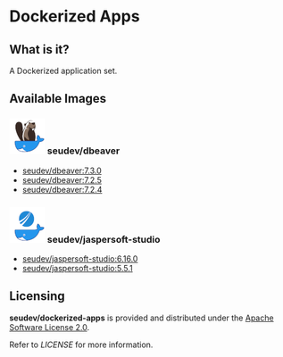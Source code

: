 # Dockerized Apps

## What is it?

A Dockerized application set.

## Available Images

### ![dbeaver](https://raw.githubusercontent.com/seudev/dockerized-apps/master/dbeaver/dockerized-dbeaver-64px.png) seudev/dbeaver

* [seudev/dbeaver:7.3.0](dbeaver/7.3.0/README.md)
* [seudev/dbeaver:7.2.5](dbeaver/7.2.5/README.md)
* [seudev/dbeaver:7.2.4](dbeaver/7.2.4/README.md)

### ![jaspersoft-studio](https://raw.githubusercontent.com/seudev/dockerized-apps/master/jaspersoft-studio/dockerized-jaspersoft-studio-64px.png) seudev/jaspersoft-studio

* [seudev/jaspersoft-studio:6.16.0](jaspersoft-studio/6.16.0/README.md)
* [seudev/jaspersoft-studio:5.5.1](jaspersoft-studio/5.5.1/README.md)

## Licensing

**seudev/dockerized-apps** is provided and distributed under the [Apache Software License 2.0](http://www.apache.org/licenses/LICENSE-2.0).

Refer to *LICENSE* for more information.
